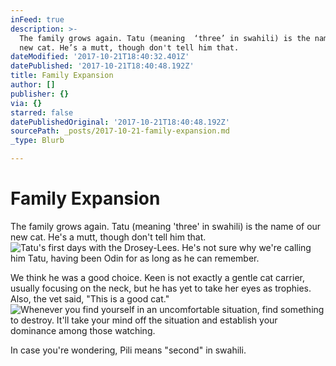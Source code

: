 ```yaml
---
inFeed: true
description: >-
  The family grows again. Tatu (meaning  ‘three’ in swahili) is the name of our
  new cat. He’s a mutt, though don't tell him that.
dateModified: '2017-10-21T18:40:32.401Z'
datePublished: '2017-10-21T18:40:48.192Z'
title: Family Expansion
author: []
publisher: {}
via: {}
starred: false
datePublishedOriginal: '2017-10-21T18:40:48.192Z'
sourcePath: _posts/2017-10-21-family-expansion.md
_type: Blurb

---
```

# Family Expansion

The family grows again. Tatu (meaning 'three' in swahili) is the name of our new cat. He's a mutt, though don't tell him that.
![Tatu's first days with the Drosey-Lees. He's not sure why we're calling him Tatu, having been Odin for as long as he can remember.](https://the-grid-user-content.s3-us-west-2.amazonaws.com/2381e62d-a66e-4361-8474-2dcac185afd0.jpg)

We think he was a good choice. Keen is not exactly a gentle cat carrier, usually focusing on the neck, but he has yet to take her eyes as trophies. Also, the vet said, "This is a good cat."
![Whenever you find yourself in an uncomfortable situation, find something to destroy. It'll take your mind off the situation and establish your dominance among those watching.](https://the-grid-user-content.s3-us-west-2.amazonaws.com/a9438cdb-c332-4baa-a810-3e0094c55693.jpg)

In case you're wondering, Pili means "second" in swahili.